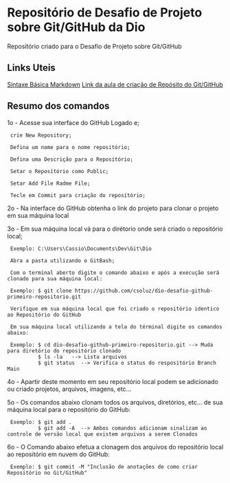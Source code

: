 # Repositório de Desafio de Projeto sobre Git/GitHub da Dio
Reposítório criado para o Desafio de Projeto sobre Git/GitHub

## Links Uteis
[Sintaxe Básica Markdown](https://www.markdownguide.org/getting-started/)
[Link da aula de criação de Repósito do Git/GitHub](https://web.dio.me/lab/criando-seu-primeiro-repositorio-no-github-para-compartilhar-seu-progresso/learning/e714fb1c-4990-4c47-99a5-d97703e40b4d)

## Resumo dos comandos

1o - Acesse sua interface do GitHub Logado e;

     crie New Repository;
     
     Defina um nome para o nome repositório;
     
     Defina uma Descrição para o Repositório;
     
     Setar o Reposítório como Public;
     
     Setar Add File Radme File;
     
     Tecle em Commit para criação do reposítório;

2o - Na interface do GitHub obtenha o link do projeto para clonar o projeto em sua máquina local
     
3o - Em sua máquina local vá para o dirétorio onde será criado o repositório local;

     Exemplo: C:\Users\Cassio\Documents\Dev\Git\Dio
     
     Abra a pasta utilizando o GitBash;
     
     Com o terminal aberto digite o comando abaixo e após a execução será clonado para sua máquina local:
     
     Exemplo: $ git clone https://github.com/csoluz/dio-desafio-github-primeiro-repositorio.git
     
     Verifique em sua máquina local que foi criado o repositório identico ao Repositório do GitHub
     
     Em sua máquina local utilizando a tela do términal digite os comandos abaixo:
     
     Exemplo: $ cd dio-desafio-github-primeiro-repositorio.git --> Muda para diretório do repositório clonado
              $ ls -la   --> Lista arquivos
              $ git status  --> Verifica o status do respositório Branch Main
             
4o - Apartir deste momento em seu repositório local podem se adicionado ou criado projetos, arquivos, imagens, etc...

5o - Os comandos abaixo clonam todos os arquivos, diretórios, etc... de sua máquina local para o repositório do GitHub:

     Exemplo: $ git add .   
              $ git add -A  --> Ambos comandos adicionam sinalizam ao controle de versão local que existem arquivos a serem Clonados
              
6o - O Comando abaixo efetua a clonagem dos arquivos do repositório local ao repositório em nuvem do GitHub:

     Exemplo: $ git commit -M "Inclusão de anotações de como criar Repositório no Git/GitHub"
              
              
     
